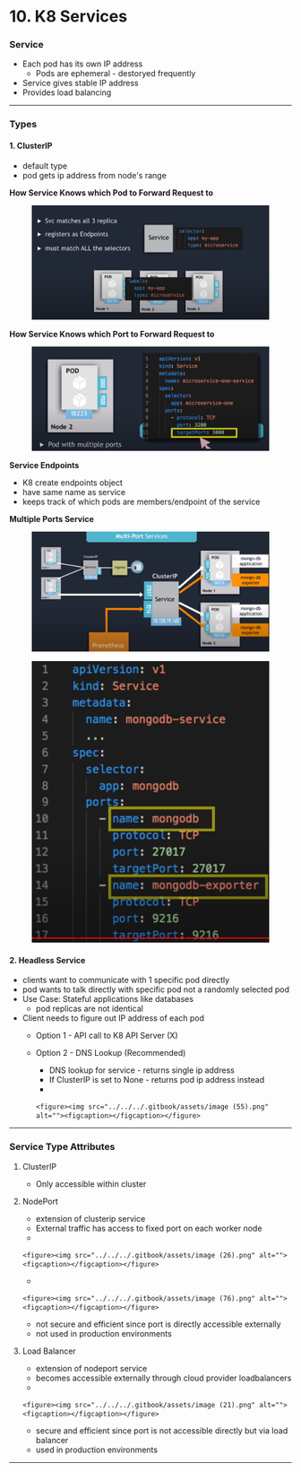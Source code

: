 # 10. K8 Services

### Service

* Each pod has its own IP address
  * Pods are ephemeral - destoryed frequently
* Service gives stable IP address
* Provides load balancing

***

### Types

#### 1. ClusterIP

* default type
* pod gets ip address from node's range

**How Service Knows which Pod to Forward Request to**

<figure><img src="../../../.gitbook/assets/image (50).png" alt=""><figcaption></figcaption></figure>

**How Service Knows which Port to Forward Request to**

<figure><img src="../../../.gitbook/assets/image (45).png" alt=""><figcaption></figcaption></figure>

**Service Endpoints**

* K8 create endpoints object
* have same name as service
* keeps track of which pods are members/endpoint of the service

**Multiple Ports Service**

<figure><img src="../../../.gitbook/assets/image (61).png" alt=""><figcaption></figcaption></figure>

<figure><img src="../../../.gitbook/assets/image (31).png" alt=""><figcaption></figcaption></figure>

#### 2. Headless Service

* clients want to communicate with 1 specific pod directly
* pod wants to talk directly with specific pod not a randomly selected pod
* Use Case: Stateful applications like databases
  * pod replicas are not identical
* Client needs to figure out IP address of each pod
  * Option 1 - API call to K8 API Server (X)
  * Option 2 - DNS Lookup (Recommended)
    * DNS lookup for service - returns single ip address
    * If ClusterIP is set to None - returns pod ip address instead
    *

        <figure><img src="../../../.gitbook/assets/image (55).png" alt=""><figcaption></figcaption></figure>

***

### Service Type Attributes

1. ClusterIP
   * Only accessible within cluster
2. NodePort
   * extension of clusterip service
   * External traffic has access to fixed port on each worker node
   *

       <figure><img src="../../../.gitbook/assets/image (26).png" alt=""><figcaption></figcaption></figure>
   *

       <figure><img src="../../../.gitbook/assets/image (76).png" alt=""><figcaption></figcaption></figure>
   * not secure and efficient since port is directly accessible externally
   * not used in production environments
3. Load Balancer
   * extension of nodeport service
   * becomes accessible externally through cloud provider loadbalancers
   *

       <figure><img src="../../../.gitbook/assets/image (21).png" alt=""><figcaption></figcaption></figure>
   * secure and efficient since port is not accessible directly but via load balancer
   * used in production environments

***
